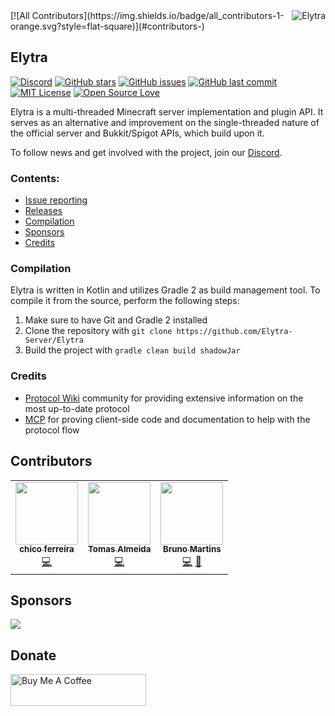 <img src="https://github.com/Elytra-Server.png?size=96" alt="Elytra" title="Elytra" align="right"/>
<!-- ALL-CONTRIBUTORS-BADGE:START - Do not remove or modify this section -->
[![All Contributors](https://img.shields.io/badge/all_contributors-1-orange.svg?style=flat-square)](#contributors-)
<!-- ALL-CONTRIBUTORS-BADGE:END -->

## Elytra

[![Discord](https://img.shields.io/discord/691685025342816337?label=Discord)][discord-invite-link]
[![GitHub stars](https://img.shields.io/github/stars/Elytra-Server/Elytra.svg)](https://github.com/Elytra-Server/Elytra/stargazers)
[![GitHub issues](https://img.shields.io/github/issues-raw/Elytra-Server/Elytra.svg?label=issues)](https://github.com/Elytra-Server/Elytra/issues)
[![GitHub last commit](https://img.shields.io/github/last-commit/Elytra-Server/Elytra/develop.svg)](https://github.com/Elytra-Server/Elytra/commit)
[![MIT License](https://img.shields.io/badge/license-MIT-blue.svg?color=1bcc1b)](https://choosealicense.com/licenses/mit)
[![Open Source Love](https://badges.frapsoft.com/os/v1/open-source.png?v=103)](https://github.com/ellerbrock/open-source-badges/)

Elytra is a multi-threaded Minecraft server implementation and plugin API. It serves as an alternative and improvement on the single-threaded nature of the official server and Bukkit/Spigot APIs, which build upon it.

To follow news and get involved with the project, join our [Discord][discord-invite-link].

### Contents:

  * [Issue reporting](https://github.com/Elytra-Server/Elytra/issues)
  * [Releases](https://github.com/Elytra-Server/Elytra/releases)
  * [Compilation](#Compilation)
  * [Sponsors](#Sponsors)
  * [Credits](#Credits)


### Compilation

Elytra is written in Kotlin and utilizes Gradle 2 as build management tool. To compile it from the source, perform the following steps:
  1. Make sure to have Git and Gradle 2 installed
  2. Clone the repository with `git clone https://github.com/Elytra-Server/Elytra`
  3. Build the project with `gradle clean build shadowJar`

### Credits

  * [Protocol Wiki](http://wiki.vg) community for providing extensive information on the most up-to-date protocol
  * [MCP](http://www.modcoderpack.com/) for proving client-side code and documentation to help with the protocol flow

## Contributors

<!-- ALL-CONTRIBUTORS-LIST:START - Do not remove or modify this section -->
<!-- prettier-ignore-start -->
<!-- markdownlint-disable -->
<table>
  <tr>
    <td align="center"><a href="https://github.com/chicoferreira"><img src="https://avatars1.githubusercontent.com/u/36338391?v=4" width="100px;" alt=""/><br /><sub><b>chico ferreira</b></sub></a><br /><a href="https://github.com/Elytra-Server/Elytra/commits?author=chicoferreira" title="Code">💻</a></td>
    <td align="center"><a href="https://github.com/TommyAlmeida"><img src="https://avatars3.githubusercontent.com/u/13879589?v=4" width="100px;" alt=""/><br /><sub><b>Tomas Almeida</b></sub></a><br /><a href="https://github.com/Elytra-Server/Elytra/commits?author=TommyAlmeida" title="Code">💻</a></td>
    <td align="center"><a href="https://heroslender.com/"><img src="https://avatars1.githubusercontent.com/u/16785313?v=4" width="100px;" alt=""/><br /><sub><b>Bruno Martins</b></sub></a><br /><a href="https://github.com/Elytra-Server/Elytra/commits?author=heroslender" title="Code">💻</a> <a href="https://github.com/Elytra-Server/Elytra/commits?author=heroslender" title="Documentation">📖</a></td>
 </tr>
</table>

<!-- markdownlint-enable -->
<!-- prettier-ignore-end -->
<!-- ALL-CONTRIBUTORS-LIST:END -->

## Sponsors
<a href="https://fluxcdn.com"><img src="https://i.imgur.com/jxdRt4M.gif"></a>

## Donate
<a href="https://www.buymeacoffee.com/RFxKDB3" target="_blank"><img src="https://cdn.buymeacoffee.com/buttons/lato-orange.png" alt="Buy Me A Coffee" style="height: 51px !important;width: 217px !important;" ></a>

[discord-invite-link]: https://discord.gg/bBTjRPP
